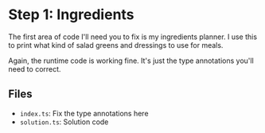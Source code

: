 # Step 1: Ingredients

The first area of code I'll need you to fix is my ingredients planner.
I use this to print what kind of salad greens and dressings to use for meals.

Again, the runtime code is working fine.
It's just the type annotations you'll need to correct.

## Files

- `index.ts`: Fix the type annotations here
- `solution.ts`: Solution code
